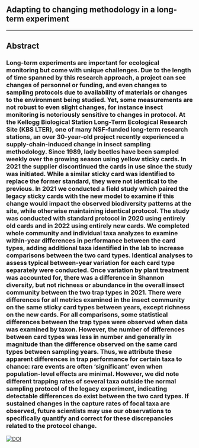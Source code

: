 ## Adapting to changing methodology in a long-term experiment
---
## Abstract
### Long-term experiments are important for ecological monitoring but come with unique challenges. Due to the length of time spanned by this research approach, a project can see changes of personnel or funding, and even changes to sampling protocols due to availability of materials or changes to the environment being studied. Yet, some measurements are not robust to even slight changes, for instance insect monitoring is notoriously sensitive to changes in protocol. At the Kellogg Biological Station Long-Term Ecological Research Site (KBS LTER), one of many NSF-funded long-term research stations, an over 30-year-old project recently experienced a supply-chain-induced change in insect sampling methodology. Since 1989, lady beetles have been sampled weekly over the growing season using yellow sticky cards. In 2021 the supplier discontinued the cards in use since the study was initiated. While a similar sticky card was identified to replace the former standard, they were not identical to the previous. In 2021 we conducted a field study which paired the legacy sticky cards with the new model to examine if this change would impact the observed biodiversity patterns at the site, while otherwise maintaining identical protocol. The study was conducted with standard protocol in 2020 using entirely old cards and in 2022 using entirely new cards. We completed whole community and individual taxa analyzes to examine within-year differences in performance between the card types, adding additional taxa identified in the lab to increase comparisons between the two card types. Identical analyses to assess typical between-year variation for each card type separately were conducted. Once variation by plant treatment was accounted for, there was a difference in Shannon diversity, but not richness or abundance in the overall insect community between the two trap types in 2021. There were differences for all metrics examined in the insect community on the same sticky card types between years, except richness on the new cards. For all comparisons, some statistical differences between the trap types were observed when data was examined by taxon. However, the number of differences between card types was less in number and generally in magnitude than the difference observed on the same card types between sampling years. Thus, we attribute these apparent differences in trap performance for certain taxa to chance: rare events are often ‘significant’ even when population-level effects are minimal. However, we did note different trapping rates of several taxa outside the normal sampling protocol of the legacy experiment, indicating detectable differences do exist between the two card types. If sustained changes in the capture rates of focal taxa are observed, future scientists may use our observations to specifically quantify and correct for these discrepancies related to the protocol change. 

[![DOI](https://zenodo.org/badge/472898856.svg)](https://zenodo.org/badge/latestdoi/472898856)
